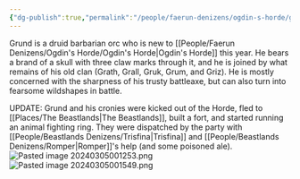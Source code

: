 ```yaml
---
{"dg-publish":true,"permalink":"/people/faerun-denizens/ogdin-s-horde/grund-razorclaw/","tags":["Character","Faerun","Beastlands","Adversary","Dead"]}
---
```


Grund is a druid barbarian orc who is new to [[People/Faerun Denizens/Ogdin's Horde/Ogdin's Horde\|Ogdin's Horde]] this year.  He bears a brand of a skull with three claw marks through it, and he is joined by what remains of his old clan (Grath, Grall, Gruk, Grum, and Griz).  He is mostly concerned with the sharpness of his trusty battleaxe, but can also turn into fearsome wildshapes in battle.  

UPDATE: Grund and his cronies were kicked out of the Horde, fled to [[Places/The Beastlands\|The Beastlands]], built a fort, and started running an animal fighting ring.  They were dispatched by the party with [[People/Beastlands Denizens/Trisfina\|Trisfina]] and [[People/Beastlands Denizens/Romper\|Romper]]'s help (and some poisoned ale).  
![Pasted image 20240305001253.png](/img/user/Z_Attachments/Pasted%20image%2020240305001253.png)
![Pasted image 20240305001549.png](/img/user/Z_Attachments/Pasted%20image%2020240305001549.png)